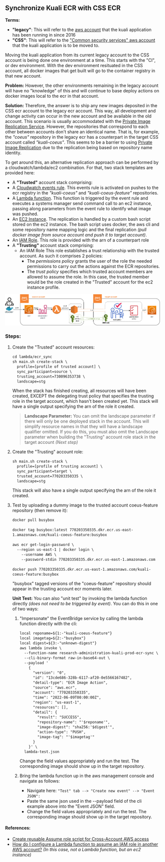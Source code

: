 ## Synchronize Kuali ECR with CSS ECR

**Terms:**

- **"legacy"**: This will refer to the [aws account](https://buaws-kuali.signin.aws.amazon.com/console) that the kuali application has been running in since 2016
- **"CSS"**: This will refer to the ["Common security services" aws account](https://github.com/bu-ist/buaws-istcloud-infrastructure) that the kuali application is to be moved to.

Moving the kuali application from its current legacy account to the CSS account is being done one environment at a time. This starts with the "CI", or dev environment. With the dev environment resituated in the CSS account, all docker images that get built will go to the container registry in that new account.

**Problem:** However, the other environments remaining in the legacy account will have no "knowledge" of this and will continue to base deploy actions on docker images local to the ecr in that account.

**Solution:** Therefore, the answer is to ship any new images deposited in the CSS ecr account to the legacy ecr account.
This way, all development and change activity can occur in the new account and be available in the old account.
This scenario is usually accommodated with the [Private Image Replication Service](https://docs.aws.amazon.com/AmazonECR/latest/userguide/replication.html). However, the repositories that correspond to each other between accounts don't share an identical name. That is, for example, the *"coeus"* repository in the legacy ecr has a counterpart in the target CSS account called *"kuali-coeus"*. This seems to be a barrier to using [Private Image Replication](https://docs.aws.amazon.com/AmazonECR/latest/userguide/replication.html) due to the replication being based on repository name identity.

To get around this, an alternative replication approach can be performed by a cloudwatch/lambda/ec2 combination.
For that, two stack templates are provided here:

-  A **"Trusted"** account stack comprising: 
  - A [Cloudwatch events rule](https://docs.aws.amazon.com/AWSCloudFormation/latest/UserGuide/aws-resource-events-rule.html).
    This events rule is activated on pushes to the ecr registry in the *"kuali-coeus"* and *"kuali-coeus-feature"* repositories. 
  - A [Lambda function](https://docs.aws.amazon.com/AWSCloudFormation/latest/UserGuide/aws-resource-lambda-function.html).
    This function is triggered by the event rule and executes a systems manager send command call to an ec2 instance, passing along parameters from the event rule to identify what image was pushed.
  - An [EC2 Instance](https://docs.aws.amazon.com/AWSCloudFormation/latest/UserGuide/aws-properties-ec2-instance.html).
    The replication is handled by a custom bash script stored on the ec2 instance. The bash script uses docker, the aws cli and some repository name mapping logic and the final replication *(pull docker image from source account and push it to target account)*.
  - An [IAM Role](https://docs.aws.amazon.com/AWSCloudFormation/latest/UserGuide/aws-resource-iam-role.html).
    This role is provided with the arn of a counterpart role
- A **"Trusting"** account stack comprising:
  - An IAM Role
    This role establishes a trust relationship with the trusted account. As such it comprises 2 policies:
    - The *permissions policy* grants the user of the role the needed permissions to carry out the actions against the ECR repositories.
    - The *trust policy* specifies which trusted account members are allowed to assume the role. In this case, the trusted member would be the role created in the "Trusted" account for the ec2 instance profile.

![](./sync.png)

### Steps:

1. Create the "Trusted" account resources:

   ```
   cd lambda/ecr_sync
   sh main.sh create-stack \
     profile=[profile of trusted account] \
     sync_participant=source \
     trusting_account=730096353738 \
     landscape=stg
   ```

   When the stack has finished creating, all resources will have been created, EXCEPT the delegating trust policy that specifies the trusting role in the target account, which hasn't been created yet.
   This stack will have a single output specifying the arn of the role it created.

   > **Landscape Parameter:** You can omit the landscape parameter if there will only be one deployed stack in the account.
   > This will simplify resource names in that they will have a landscape qualifier omitted. If you do this, you must also omit the Landscape parameter when building the "Trusting" account role stack in the target account *(Next step)*

2. Create the "Trusting" account role:

   ```
   sh main.sh create-stack \
     profile=[profile of trusting account] \
     sync_participant=target \
     trusted_account=770203350335 \
     landscape=stg
   ```

   This stack will also have a single output specifying the arn of the role it created.

4. Test by uploading a dummy image to the trusted account coeus-feature repository (then remove it):

   ```
   docker pull busybox
   
   docker tag busybox:latest 770203350335.dkr.ecr.us-east-1.amazonaws.com/kuali-coeus-feature:busybox
   
   aws ecr get-login-password \
     --region us-east-1 | docker login \
       --username AWS \
       --password-stdin 770203350335.dkr.ecr.us-east-1.amazonaws.com
       
   docker push 770203350335.dkr.ecr.us-east-1.amazonaws.com/kuali-coeus-feature:busybox
   ```

   "busybox" tagged versions of the "coeus-feature" repository should appear in the trusting account ecr moments later.
   
   **Unit Test:**
   You can also "unit test" by invoking the lambda function directly *(does not need to be triggered by event)*.
   You can do this in one of two ways:
   
   1. "Impersonate" the EventBridge service by calling the lambda function directly with the cli:
   
      ```
      local reponame=${1:-"kuali-coeus-feature"}
      local imagetag=${2:-"busybox"}
      local digest=${3:-"unknown-digest"}
      aws lambda invoke \
        --function-name research-administration-kuali-prod-ecr-sync \
        --cli-binary-format raw-in-base64-out \
        --payload '
          {
            "version": "0",
            "id": "13cde686-328b-6117-af20-0e5566167482",
            "detail-type": "ECR Image Action",
            "source": "aws.ecr",
            "account": "770203350335",
            "time": "2022-06-09T00:00:00Z",
            "region": "us-east-1",
            "resources": [],
            "detail": {
              "result": "SUCCESS",
              "repository-name": "'$reponame'",
              "image-digest": "sha256:'$digest'",
              "action-type": "PUSH",
              "image-tag": "'$imagetag'"
            }
          }' \
        lambda-test.json
      ```
   
      Change the field values appropriately and run the test. The corresponding image should show up in the target repository.
   
   2. Bring the lambda function up in the aws management console and navigate as follows:
   
      - Navigate here: `"Test" tab --> "Create new event" --> "Event JSON":`
      - Paste the same json used in the --payload field of the cli example above into the "Event JSON" field.
      - Change the field values appropriately and run the test. The corresponding image should show up in the target repository.
   

#### References:

- [Create reusable Assume role script for Cross-Account AWS access](https://towardsthecloud.com/create-reusable-assume-role-script-cross-account-aws)
- [How do I configure a Lambda function to assume an IAM role in another AWS account?](https://aws.amazon.com/premiumsupport/knowledge-center/lambda-function-assume-iam-role/) 
  *(In this case, not a Lambda function, but an ec2 instance)*

